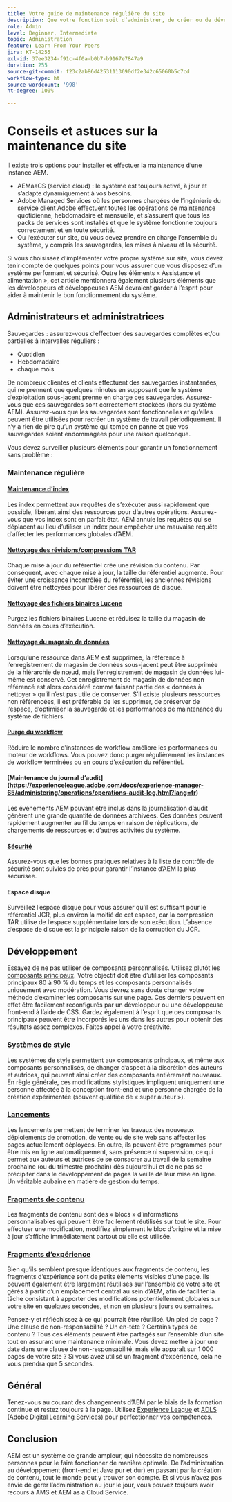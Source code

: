 ```yaml
---
title: Votre guide de maintenance régulière du site
description: Que votre fonction soit d’administrer, de créer ou de développer, la maintenance du site touche tous les aspects de votre instance AEM Sites. Utilisez ce guide pour vous assurer que votre stratégie est bien configurée.
role: Admin
level: Beginner, Intermediate
topic: Administration
feature: Learn From Your Peers
jira: KT-14255
exl-id: 37ee3234-f91c-4f0a-b0b7-b9167e7847a9
duration: 255
source-git-commit: f23c2ab86d42531113690df2e342c65060b5c7cd
workflow-type: ht
source-wordcount: '998'
ht-degree: 100%

---
```


# Conseils et astuces sur la maintenance du site

Il existe trois options pour installer et effectuer la maintenance d’une instance AEM.

* AEMaaCS (service cloud) : le système est toujours activé, à jour et s’adapte dynamiquement à vos besoins.
* Adobe Managed Services où les personnes chargées de l’ingénierie du service client Adobe effectuent toutes les opérations de maintenance quotidienne, hebdomadaire et mensuelle, et s’assurent que tous les packs de services sont installés et que le système fonctionne toujours correctement et en toute sécurité.
* Ou l’exécuter sur site, où vous devez prendre en charge l’ensemble du système, y compris les sauvegardes, les mises à niveau et la sécurité.

Si vous choisissez d’implémenter votre propre système sur site, vous devez tenir compte de quelques points pour vous assurer que vous disposez d’un système performant et sécurisé. Outre les éléments « Assistance et alimentation », cet article mentionnera également plusieurs éléments que les développeurs et développeuses AEM devraient garder à l’esprit pour aider à maintenir le bon fonctionnement du système.

## Administrateurs et administratrices

Sauvegardes : assurez-vous d’effectuer des sauvegardes complètes et/ou partielles à intervalles réguliers :

* Quotidien
* Hebdomadaire
* chaque mois

De nombreux clientes et clients effectuent des sauvegardes instantanées, qui ne prennent que quelques minutes en supposant que le système d’exploitation sous-jacent prenne en charge ces sauvegardes. Assurez-vous que ces sauvegardes sont correctement stockées (hors du système AEM). Assurez-vous que les sauvegardes sont fonctionnelles et qu’elles peuvent être utilisées pour recréer un système de travail périodiquement. Il n’y a rien de pire qu’un système qui tombe en panne et que vos sauvegardes soient endommagées pour une raison quelconque.

Vous devez surveiller plusieurs éléments pour garantir un fonctionnement sans problème :

### Maintenance régulière

#### [Maintenance d’index](https://experienceleague.adobe.com/docs/experience-manager-65/deploying/practices/best-practices-for-queries-and-indexing.html?lang=fr)

Les index permettent aux requêtes de s’exécuter aussi rapidement que possible, libérant ainsi des ressources pour d’autres opérations. Assurez-vous que vos index sont en parfait état. AEM annule les requêtes qui se déplacent au lieu d’utiliser un index pour empêcher une mauvaise requête d’affecter les performances globales d’AEM.

#### [Nettoyage des révisions/compressions TAR](https://experienceleague.adobe.com/docs/experience-manager-65/deploying/deploying/revision-cleanup.html?lang=fr)

Chaque mise à jour du référentiel crée une révision du contenu. Par conséquent, avec chaque mise à jour, la taille du référentiel augmente. Pour éviter une croissance incontrôlée du référentiel, les anciennes révisions doivent être nettoyées pour libérer des ressources de disque.

#### [Nettoyage des fichiers binaires Lucene](https://experienceleague.adobe.com/docs/experience-manager-65/administering/operations/operations-dashboard.html?lang=fr#automated-maintenance-tasks)

Purgez les fichiers binaires Lucene et réduisez la taille du magasin de données en cours d’exécution.

#### [Nettoyage du magasin de données](https://experienceleague.adobe.com/docs/experience-manager-65/administering/operations/data-store-garbage-collection.html?lang=fr)

Lorsqu’une ressource dans AEM est supprimée, la référence à l’enregistrement de magasin de données sous-jacent peut être supprimée de la hiérarchie de nœud, mais l’enregistrement de magasin de données lui-même est conservé. Cet enregistrement de magasin de données non référencé est alors considéré comme faisant partie des « données à nettoyer » qu’il n’est pas utile de conserver. S’il existe plusieurs ressources non référencées, il est préférable de les supprimer, de préserver de l’espace, d’optimiser la sauvegarde et les performances de maintenance du système de fichiers.

#### [Purge du workflow](https://experienceleague.adobe.com/docs/experience-manager-65/administering/operations/workflows-administering.html?lang=fr)

Réduire le nombre d’instances de workflow améliore les performances du moteur de workflows. Vous pouvez donc purger régulièrement les instances de workflow terminées ou en cours d’exécution du référentiel.

#### [Maintenance du journal d’audit] (https://experienceleague.adobe.com/docs/experience-manager-65/administering/operations/operations-audit-log.html?lang=fr)

Les événements AEM pouvant être inclus dans la journalisation d’audit génèrent une grande quantité de données archivées. Ces données peuvent rapidement augmenter au fil du temps en raison de réplications, de chargements de ressources et d’autres activités du système.

#### [Sécurité](https://experienceleague.adobe.com/docs/experience-manager-65/administering/security/security-checklist.html?lang=fr)

Assurez-vous que les bonnes pratiques relatives à la liste de contrôle de sécurité sont suivies de près pour garantir l’instance d’AEM la plus sécurisée.

#### Espace disque

Surveillez l’espace disque pour vous assurer qu’il est suffisant pour le référentiel JCR, plus environ la moitié de cet espace, car la compression TAR utilise de l’espace supplémentaire lors de son exécution. L’absence d’espace de disque est la principale raison de la corruption du JCR.

## Développement

Essayez de ne pas utiliser de composants personnalisés. Utilisez plutôt les [composants principaux](https://www.aemcomponents.dev/). Votre objectif doit être d’utiliser les composants principaux 80 à 90 % du temps et les composants personnalisés uniquement avec modération. Vous devrez sans doute changer votre méthode d’examiner les composants sur une page. Ces derniers peuvent en effet être facilement reconfigurés par un développeur ou une développeuse front-end à l’aide de CSS. Gardez également à l’esprit que ces composants principaux peuvent être incorporés les uns dans les autres pour obtenir des résultats assez complexes. Faites appel à votre créativité.

### [Systèmes de style](https://experienceleague.adobe.com/docs/experience-manager-65/authoring/siteandpage/style-system.html?lang=fr)

Les systèmes de style permettent aux composants principaux, et même aux composants personnalisés, de changer d’aspect à la discrétion des auteurs et autrices, qui peuvent ainsi créer des composants entièrement nouveaux. En règle générale, ces modifications stylistiques impliquent uniquement une personne affectée à la conception front-end et une personne chargée de la création expérimentée (souvent qualifiée de « super auteur »).

### [Lancements](https://experienceleague.adobe.com/docs/experience-manager-cloud-service/content/sites/authoring/launches/overview.html?lang=fr)

Les lancements permettent de terminer les travaux des nouveaux déploiements de promotion, de vente ou de site web sans affecter les pages actuellement déployées. En outre, ils peuvent être programmés pour être mis en ligne automatiquement, sans présence ni supervision, ce qui permet aux auteurs et autrices de se consacrer au travail de la semaine prochaine (ou du trimestre prochain) dès aujourd’hui et de ne pas se précipiter dans le développement de pages la veille de leur mise en ligne. Un véritable aubaine en matière de gestion du temps.

### [Fragments de contenu](https://experienceleague.adobe.com/docs/experience-manager-65/assets/content-fragments/content-fragments.html?lang=fr)

Les fragments de contenu sont des « blocs » d’informations personnalisables qui peuvent être facilement réutilisés sur tout le site. Pour effectuer une modification, modifiez simplement le bloc d’origine et la mise à jour s’affiche immédiatement partout où elle est utilisée.

### [Fragments d’expérience](https://experienceleague.adobe.com/docs/experience-manager-learn/sites/experience-fragments/experience-fragments-feature-video-use.html?lang=fr)

Bien qu’ils semblent presque identiques aux fragments de contenu, les fragments d’expérience sont de petits éléments visibles d’une page. Ils peuvent également être largement réutilisés sur l’ensemble de votre site et gérés à partir d’un emplacement central au sein d’AEM, afin de faciliter la tâche consistant à apporter des modifications potentiellement globales sur votre site en quelques secondes, et non en plusieurs jours ou semaines.

Pensez-y et réfléchissez à ce qui pourrait être réutilisé. Un pied de page ? Une clause de non-responsabilité ? Un en-tête ? Certains types de contenu ? Tous ces éléments peuvent être partagés sur l’ensemble d’un site tout en assurant une maintenance minimale. Vous devez mettre à jour une date dans une clause de non-responsabilité, mais elle apparaît sur 1 000 pages de votre site ? Si vous avez utilisé un fragment d’expérience, cela ne vous prendra que 5 secondes.

## Général

Tenez-vous au courant des changements d’AEM par le biais de la formation continue et restez toujours à la page. Utilisez [Experience League](https://experienceleague.adobe.com/docs/experience-manager-learn/sites/overview.html?lang=fr) et [ADLS (Adobe Digital Learning Services) ](https://learning.adobe.com/) pour perfectionner vos compétences.

## Conclusion

AEM est un système de grande ampleur, qui nécessite de nombreuses personnes pour le faire fonctionner de manière optimale. De l’administration au développement (front-end et Java pur et dur) en passant par la création de contenu, tout le monde peut y trouver son compte. Et si vous n’avez pas envie de gérer l’administration au jour le jour, vous pouvez toujours avoir recours à AMS et AEM as a Cloud Service.
